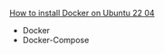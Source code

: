 [How to install Docker on Ubuntu 22 04](https://linuxconfig.org/how-to-install-docker-on-ubuntu-22-04)<br />

* Docker
* Docker-Compose
